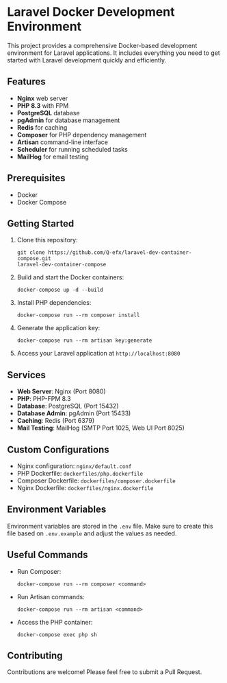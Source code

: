 # Laravel Docker Development Environment

This project provides a comprehensive Docker-based development environment for Laravel applications. It includes everything you need to get started with Laravel development quickly and efficiently.

## Features

- **Nginx** web server
- **PHP 8.3** with FPM
- **PostgreSQL** database
- **pgAdmin** for database management
- **Redis** for caching
- **Composer** for PHP dependency management
- **Artisan** command-line interface
- **Scheduler** for running scheduled tasks
- **MailHog** for email testing

## Prerequisites

- Docker
- Docker Compose

## Getting Started

1. Clone this repository:
   ```
   git clone https://github.com/Q-efx/laravel-dev-container-compose.git
   laravel-dev-container-compose
   ```

2. Build and start the Docker containers:
   ```
   docker-compose up -d --build
   ```

3. Install PHP dependencies:
   ```
   docker-compose run --rm composer install
   ```

4. Generate the application key:
   ```
   docker-compose run --rm artisan key:generate
   ```

5. Access your Laravel application at `http://localhost:8080`

## Services

- **Web Server**: Nginx (Port 8080)
- **PHP**: PHP-FPM 8.3
- **Database**: PostgreSQL (Port 15432)
- **Database Admin**: pgAdmin (Port 15433)
- **Caching**: Redis (Port 6379)
- **Mail Testing**: MailHog (SMTP Port 1025, Web UI Port 8025)

## Custom Configurations

- Nginx configuration: `nginx/default.conf`
- PHP Dockerfile: `dockerfiles/php.dockerfile`
- Composer Dockerfile: `dockerfiles/composer.dockerfile`
- Nginx Dockerfile: `dockerfiles/nginx.dockerfile`

## Environment Variables

Environment variables are stored in the `.env` file. Make sure to create this file based on `.env.example` and adjust the values as needed.

## Useful Commands

- Run Composer:
  ```
  docker-compose run --rm composer <command>
  ```

- Run Artisan commands:
  ```
  docker-compose run --rm artisan <command>
  ```

- Access the PHP container:
  ```
  docker-compose exec php sh
  ```

## Contributing

Contributions are welcome! Please feel free to submit a Pull Request.